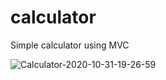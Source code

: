 # calculator
Simple calculator using MVC

![Calculator-2020-10-31-19-26-59](https://user-images.githubusercontent.com/50787869/97777199-f942d480-1bb1-11eb-86e2-061761f91936.gif)
